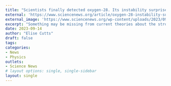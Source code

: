 ```yaml
---
title: "Scientists finally detected oxygen-28. Its instability surprised them"
external: 'https://www.sciencenews.org/article/oxygen-28-instability-surprise-physics'
external_image: 'https://www.sciencenews.org/wp-content/uploads/2023/09/090823_ec_oxygen-28_feat.jpg'
excerpt: "Something may be missing from current theories about the strong nuclear force"
date: 2023-09-14
author: "Elise Cutts"
draft: false
tags: 
categories: 
- News
- Physics
outlets:
- Science News
# layout options: single, single-sidebar
layout: single
---
```


